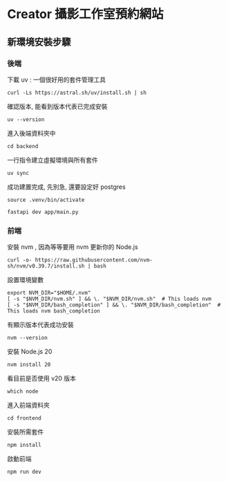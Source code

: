 # Creator 攝影工作室預約網站


## 新環境安裝步驟

### 後端
下載 uv : 一個很好用的套件管理工具
```
curl -Ls https://astral.sh/uv/install.sh | sh
```

確認版本, 能看到版本代表已完成安裝
```
uv --version
```
進入後端資料夾中
```
cd backend
```
一行指令建立虛擬環境與所有套件
```
uv sync
```
成功建置完成, 先別急, 還要設定好 postgres

```
source .venv/bin/activate
```
```
fastapi dev app/main.py
```

### 前端

安裝 nvm , 因為等等要用 nvm 更新你的 Node.js

```
curl -o- https://raw.githubusercontent.com/nvm-sh/nvm/v0.39.7/install.sh | bash
```

設置環境變數
```
export NVM_DIR="$HOME/.nvm"
[ -s "$NVM_DIR/nvm.sh" ] && \. "$NVM_DIR/nvm.sh"  # This loads nvm
[ -s "$NVM_DIR/bash_completion" ] && \. "$NVM_DIR/bash_completion"  # This loads nvm bash_completion
```

有顯示版本代表成功安裝
```
nvm --version
```
安裝 Node.js 20
```
nvm install 20
```

看目前是否使用 v20 版本
```
which node
```

進入前端資料夾
```
cd frontend
```
安裝所需套件
```
npm install
```
啟動前端
```
npm run dev
```